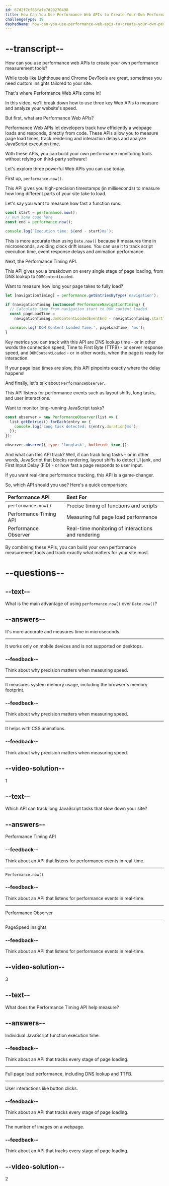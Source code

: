 ```yaml
---
id: 67d2f7cf63fafe7d20270498
title: How Can You Use Performance Web APIs to Create Your Own Performance Measurement Tools?
challengeType: 19
dashedName: how-can-you-use-performance-web-apis-to-create-your-own-performance-measurement-tools
---
```


# --transcript--

How can you use performance web APIs to create your own performance measurement tools?

While tools like Lighthouse and Chrome DevTools are great, sometimes you need custom insights tailored to your site.

That's where Performance Web APIs come in!

In this video, we'll break down how to use three key Web APIs to measure and analyze your website's speed.

But first, what are Performance Web APIs?

Performance Web APIs let developers track how efficiently a webpage loads and responds, directly from code. These APIs allow you to measure page load times, track rendering and interaction delays and analyze JavaScript execution time.

With these APIs, you can build your own performance monitoring tools without relying on third-party software!

Let's explore three powerful Web APIs you can use today.

First up, `performance.now()`.

This API gives you high-precision timestamps (in milliseconds) to measure how long different parts of your site take to load.

Let's say you want to measure how fast a function runs:

```js
const start = performance.now();
// Run some code here
const end = performance.now();

console.log(`Execution time: ${end - start}ms`);
```

This is more accurate than using `Date.now()` because it measures time in microseconds, avoiding clock drift issues. You can use it to track script execution time, event response delays and animation performance.

Next, the Performance Timing API.

This API gives you a breakdown on every single stage of page loading, from DNS lookup to `DOMContentLoaded`.

Want to measure how long your page takes to fully load?

```js
let [navigationTiming] = performance.getEntriesByType('navigation');

if (navigationTiming instanceof PerformanceNavigationTiming) {
  // Calculate time from navigation start to DOM content loaded
  const pageLoadTime =
    navigationTiming.domContentLoadedEventEnd - navigationTiming.startTime;

  console.log('DOM Content Loaded Time:', pageLoadTime, 'ms');
}
```

Key metrics you can track with this API are DNS lookup time - or in other words the connection speed, Time to First Byte (TTFB) - or server response speed, and `DOMContentLoaded` - or in other words, when the page is ready for interaction.

If your page load times are slow, this API pinpoints exactly where the delay happens!

And finally, let's talk about `PerformanceObserver`.

This API listens for performance events such as layout shifts, long tasks, and user interactions.

Want to monitor long-running JavaScript tasks?

```js
const observer = new PerformanceObserver(list => {
  list.getEntries().forEach(entry => {
    console.log(`Long task detected: ${entry.duration}ms`);
  });
});

observer.observe({ type: 'longtask', buffered: true });
```

And what can this API track? Well, it can track long tasks - or in other words, JavaScript that blocks rendering, layout shifts to detect UI jank, and First Input Delay (FID) - or how fast a page responds to user input.

If you want real-time performance tracking, this API is a game-changer.

So, which API should you use? Here's a quick comparison:

| Performance API        | Best For                                           |
| :--------------------- | :------------------------------------------------- |
| `performance.now()`    | Precise timing of functions and scripts            |
| Performance Timing API | Measuring full page load performance               |
| Performance Observer   | Real-time monitoring of interactions and rendering |

By combining these APIs, you can build your own performance measurement tools and track exactly what matters for your site most.

# --questions--

## --text--

What is the main advantage of using `performance.now()` over `Date.now()`?

## --answers--

It's more accurate and measures time in microseconds.

---

It works only on mobile devices and is not supported on desktops.

### --feedback--

Think about why precision matters when measuring speed.

---

It measures system memory usage, including the browser's memory footprint.

### --feedback--

Think about why precision matters when measuring speed.

---

It helps with CSS animations.

### --feedback--

Think about why precision matters when measuring speed.

## --video-solution--

1

## --text--

Which API can track long JavaScript tasks that slow down your site?

## --answers--

Performance Timing API

### --feedback--

Think about an API that listens for performance events in real-time.

---

`Performance.now()`

### --feedback--

Think about an API that listens for performance events in real-time.

---

Performance Observer

---

PageSpeed Insights

### --feedback--

Think about an API that listens for performance events in real-time.

## --video-solution--

3

## --text--

What does the Performance Timing API help measure?

## --answers--

Individual JavaScript function execution time.

### --feedback--

Think about an API that tracks every stage of page loading.

---

Full page load performance, including DNS lookup and TTFB.

---

User interactions like button clicks.

### --feedback--

Think about an API that tracks every stage of page loading.

---

The number of images on a webpage.

### --feedback--

Think about an API that tracks every stage of page loading.

## --video-solution--

2
